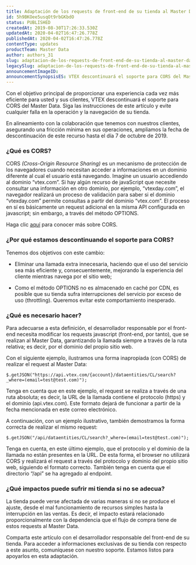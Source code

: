 ```yaml
---
title: Adaptación de los requests de front-end de su tienda al Master Data
id: 5h9BKOee5usqOt9rbGKbdO
status: PUBLISHED
createdAt: 2019-08-30T17:26:33.530Z
updatedAt: 2020-04-02T16:47:26.778Z
publishedAt: 2020-04-02T16:47:26.778Z
contentType: updates
productTeam: Master Data
author: authors_31
slug: adaptacion-de-los-requests-de-front-end-de-su-tienda-al-master-data
legacySlug: adaptacion-de-los-requests-de-front-end-de-su-tienda-al-master-data
announcementImageID: 
announcementSynopsisES: VTEX descontinuará el soporte para CORS del Master Data.
---
```


Con el objetivo principal de proporcionar una experiencia cada vez más eficiente para usted y sus clientes, VTEX descontinuará el soporte para CORS del Master Data. Siga las instrucciones de este artículo y evite cualquier falla en la operación y la navegación de su tienda.

<div class="alert alert-warning"> En alineamiento con la colaboración que tenemos con nuestros clientes, asegurando una fricción mínima en sus operaciones, ampliamos la fecha de descontinuación de este recurso hasta el día 7 de octubre de 2019. </div>
  
### ¿Qué es CORS?

CORS *(Cross-Origin Resource Sharing)* es un mecanismo de protección de los navegadores cuando necesitan acceder a informaciones en un dominio diferente al cual el usuario está navegando. Imagine un usuario accediendo al dominio “vtex.com”. Si hay algún recurso de javaScript que necesite consultar una información en otro dominio, por ejemplo, “vtexday.com”, el navegador realizará un proceso de validación para saber si el dominio “vtexday.com” permite consultas a partir del dominio “vtex.com”. El proceso en sí es básicamente un request adicional en la misma API configurada en javascript; sin embargo, a través del método OPTIONS. 

Haga clic [aquí](https://developer.mozilla.org/es/docs/Web/HTTP/Access_control_CORS) para conocer más sobre CORS.

### ¿Por qué estamos descontinuando el soporte para CORS?

Tenemos dos objetivos con este cambio:

- Eliminar una llamada extra innecesaria, haciendo que el uso del servicio sea más eficiente y, consecuentemente, mejorando la experiencia del cliente mientras navega por el sitio web;

- Como el método OPTIONS no es almacenado en caché por CDN, es posible que su tienda sufra interrupciones del servicio por exceso de uso (throttling). Queremos evitar este comportamiento inesperado.

### ¿Qué es necesario hacer?

Para adecuarse a esta definición, el desarrollador responsable por el front-end necesita modificar los requests javascript (front-end, por tanto), que se realizan al Master Data, garantizando la llamada siempre a través de la ruta relativa; es decir, por el dominio del propio sitio web.

Con el siguiente ejemplo, ilustramos una forma inapropiada (con CORS) de realizar el request al Master Data:

```$.getJSON("https://api.vtex.com/{account}/dataentities/CL/search?_where=(email=test@test.com)");```

Tenga en cuenta que en este ejemplo, el request se realiza a través de una ruta absoluta; es decir, la URL de la llamada contiene el protocolo (https) y el dominio (api.vtex.com). Este formato dejará de funcionar a partir de la fecha mencionada en este correo electrónico.

A continuación, con un ejemplo ilustrativo, también demostramos la forma correcta de realizar el mismo request:

```$.getJSON("/api/dataentities/CL/search?_where=(email=test@test.com)");```

Tenga en cuenta, en este último ejemplo, que el protocolo y el dominio de la llamada  no están presentes en la URL. De esta forma, el browser no utilizará CORS y realizará el request a través del protocolo y dominio del propio sitio web, siguiendo el formato correcto. También tenga en cuenta que el directorio “/api” se ha agregado al endpoint.

### ¿Qué impactos puede sufrir mi tienda si no se adecua?

La tienda puede verse afectada de varias maneras si no se produce el ajuste, desde el mal funcionamiento de recursos simples hasta la interrupción en las ventas. Es decir, el impacto estará relacionado proporcionalmente con la dependencia que el flujo de compra tiene de estos requests al Master Data.

Comparta este artículo con el desarrollador responsable del front-end de su tienda. Para acceder a informaciones exclusivas de su tienda con respecto a este asunto, comuníquese con nuestro soporte. Estamos listos para apoyarlos en esta adaptación.
